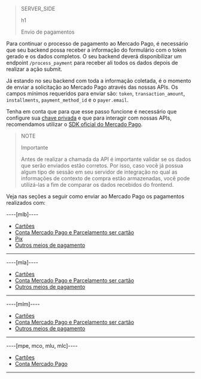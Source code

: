 > SERVER_SIDE
>
> h1
>
> Envio de pagamentos

Para continuar o processo de pagamento ao Mercado Pago, é necessário que seu backend possa receber a informação do formulário com o token gerado e os dados completos. O seu backend deverá disponibilizar um endpoint `/process_payment` para receber ali todos os dados depois de realizar a ação submit.

Já estando no seu backend com toda a informação coletada, é o momento de enviar a solicitação ao Mercado Pago através das nossas APIs. Os campos mínimos requeridos para enviar são: `token`, `transaction_amount`, `installments`, `payment_method_id` e o `payer.email`.

Tenha em conta que para que esse passo funcione é necessário que configure sua [chave privada](/developers/pt/guides/additional-content/credentials/credentials) e que para interagir com nossas APIs, recomendamos utilizar o [SDK oficial do Mercado Pago](/developers/pt/docs/sdks-library/landing).

> NOTE
> 
> Importante
>
> Antes de realizar a chamada da API é importante validar se os dados que serão enviados estão corretos. Por isso, caso você já possua algum tipo de sessão em seu servidor de integração no qual as informações de contexto de compra estão armazenadas, você pode utilizá-las a fim de comparar os dados recebidos do frontend.

Veja nas seções a seguir como enviar ao Mercado Pago os pagamentos realizados com:

----[mlb]----
* [Cartões](/developers/pt/docs/checkout-bricks/payment-brick/payment-submission/cards)
* [Conta Mercado Pago e Parcelamento ser cartão](/developers/pt/docs/checkout-bricks/payment-brick/payment-submission/wallet-credits)
* [Pix](/developers/pt/docs/checkout-bricks/payment-brick/payment-submission/pix)
* [Outros meios de pagamento](/developers/pt/docs/checkout-bricks/payment-brick/payment-submission/other-payment-methods/brasil)
------------

----[mla]----
* [Cartões](/developers/pt/docs/checkout-bricks/payment-brick/payment-submission/cards)
* [Conta Mercado Pago e Parcelamento ser cartão](/developers/pt/docs/checkout-bricks/payment-brick/payment-submission/wallet-credits)
* [Outros meios de pagamento](/developers/pt/docs/checkout-bricks/payment-brick/payment-submission/other-payment-methods/argentina)
------------

----[mlm]----
* [Cartões](/developers/pt/docs/checkout-bricks/payment-brick/payment-submission/cards)
* [Conta Mercado Pago e Parcelamento ser cartão](/developers/pt/docs/checkout-bricks/payment-brick/payment-submission/wallet-credits)
* [Outros meios de pagamento](/developers/pt/docs/checkout-bricks/payment-brick/payment-submission/other-payment-methods/mexico)
------------

----[mpe, mco, mlu, mlc]----
* [Cartões](/developers/pt/docs/checkout-bricks/payment-brick/payment-submission/cards)
* [Conta Mercado Pago](/developers/pt/docs/checkout-bricks/payment-brick/payment-submission/wallet)
------------
